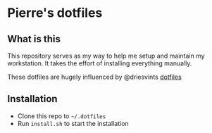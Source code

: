 # Pierre's dotfiles
## What is this
This repository serves as my way to help me setup and maintain my workstation. It takes the effort of installing everything manually. 

These dotfiles are hugely influenced by @driesvints [dotfiles](https://github.com/driesvints/dotfiles/tree/f6321eed4852578c5c23894dcb22814851efd8d1)

## Installation

- Clone this repo to `~/.dotfiles`
- Run `install.sh` to start the installation

